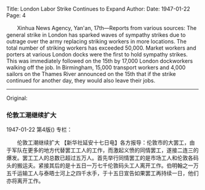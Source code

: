 Title: London Labor Strike Continues to Expand
Author:
Date: 1947-01-22
Page: 4

　　Xinhua News Agency, Yan'an, 17th—Reports from various sources: The general strike in London has sparked waves of sympathy strikes due to outrage over the army replacing striking workers in more locations. The total number of striking workers has exceeded 50,000. Market workers and porters at various London docks were the first to hold sympathy strikes. This was immediately followed on the 15th by 17,000 London dockworkers walking off the job. In Birmingham, 15,000 transport workers and 4,000 sailors on the Thames River announced on the 15th that if the strike continued for another day, they would also leave their jobs.



<hr /> 

Original: 


### 伦敦工潮继续扩大

1947-01-22
第4版()
专栏：

　　伦敦工潮继续扩大
    【新华社延安十七日电】各方报导：伦敦市的大罢工，由于军队在更多的地方代替罢工工人的工作，而激起义愤的同情罢工，遂接二连三的爆发。罢工工人的总数已超过五万人。首先举行同情罢工的是市场工人和伦敦各码头的搬运夫。紧接其后的是十五日一万七千伦敦码头工人离开工作。伯明翰之一万五千运输工人与泰晤士河上之四千水手，于十五日宣告如果罢工再持续一日，他们亦将离开工作。
